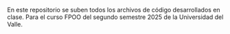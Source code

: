 En este repositorio se suben todos los archivos de código desarrollados en clase. Para el curso FPOO del segundo semestre 2025 de la Universidad del Valle.
